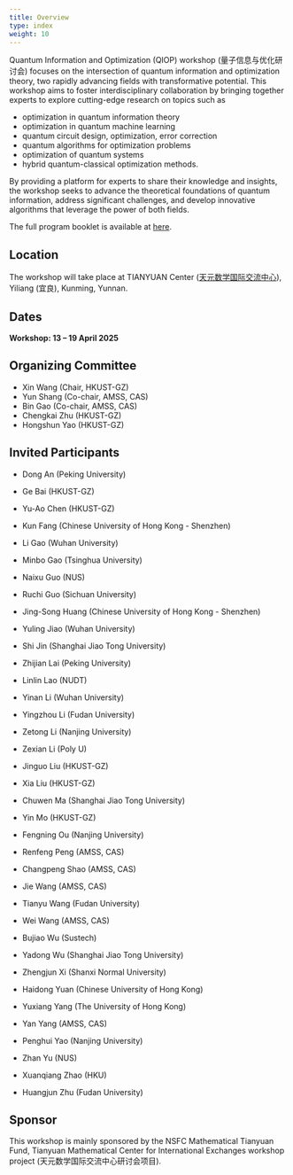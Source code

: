 ```yaml
---
title: Overview
type: index
weight: 10
---
```


Quantum Information and Optimization (QIOP) workshop (量子信息与优化研讨会) focuses on the intersection of quantum information and optimization theory, two rapidly advancing fields with transformative potential. 
This workshop aims to foster interdisciplinary collaboration by bringing together experts to explore cutting-edge research on topics such as 

- optimization in quantum information theory
- optimization in quantum machine learning
- quantum circuit design, optimization, error correction 
- quantum algorithms for optimization problems
- optimization of quantum systems
- hybrid quantum-classical optimization methods. 

By providing a platform for experts to share their knowledge and insights, the workshop seeks to advance the theoretical foundations of quantum information, address significant challenges, and develop innovative algorithms that leverage the power of both fields.

The full program booklet is available at [here](documents/QIOP-agenda.pdf).

## Location

The workshop will take place at TIANYUAN Center ([天元数学国际交流中心](https://tianyuan.amss.ac.cn/)), Yiliang (宜良), Kunming, Yunnan.

## Dates

**Workshop: 13 – 19 April 2025**

## Organizing Committee

- Xin Wang (Chair, HKUST-GZ)
- Yun Shang (Co-chair, AMSS, CAS)
- Bin Gao (Co-chair, AMSS, CAS)
- Chengkai Zhu (HKUST-GZ)
- Hongshun Yao (HKUST-GZ)

## Invited Participants

- Dong An (Peking University)

- Ge Bai (HKUST-GZ)

- Yu-Ao Chen (HKUST-GZ)

- Kun Fang (Chinese University of Hong Kong - Shenzhen)

- Li Gao (Wuhan University)

- Minbo Gao (Tsinghua University)

- Naixu Guo (NUS)

- Ruchi Guo (Sichuan University)

- Jing-Song Huang (Chinese University of Hong Kong - Shenzhen)

- Yuling Jiao (Wuhan University)

- Shi Jin (Shanghai Jiao Tong University)

- Zhijian Lai (Peking University)

- Linlin Lao (NUDT)

- Yinan Li (Wuhan University)

- Yingzhou Li (Fudan University)

- Zetong Li (Nanjing University)

- Zexian Li (Poly U)

- Jinguo Liu (HKUST-GZ)

- Xia Liu (HKUST-GZ)

- Chuwen Ma (Shanghai Jiao Tong University)

- Yin Mo (HKUST-GZ)

- Fengning Ou (Nanjing University)

- Renfeng Peng (AMSS, CAS)

- Changpeng Shao (AMSS, CAS)

- Jie Wang (AMSS, CAS)

- Tianyu Wang (Fudan University)

- Wei Wang (AMSS, CAS)

- Bujiao Wu (Sustech)

- Yadong Wu (Shanghai Jiao Tong University)

- Zhengjun Xi (Shanxi Normal University)

- Haidong Yuan (Chinese University of Hong Kong)

- Yuxiang Yang (The University of Hong Kong)

- Yan Yang (AMSS, CAS)

- Penghui Yao (Nanjing University)

- Zhan Yu (NUS)

- Xuanqiang Zhao (HKU)

- Huangjun Zhu (Fudan University)



## Sponsor

This workshop is mainly sponsored by the NSFC Mathematical Tianyuan Fund, Tianyuan Mathematical Center for International Exchanges workshop project (天元数学国际交流中心研讨会项目).
